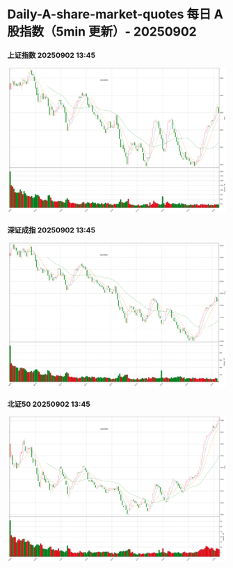 
# Daily-A-share-market-quotes 每日 A 股指数（5min 更新）- 20250902

### 上证指数 20250902 13:45
![](./fig/2025/9/20250902-sh000001.png)

### 深证成指 20250902 13:45
![](./fig/2025/9/20250902-sz399001.png)

### 北证50 20250902 13:45
![](./fig/2025/9/20250902-bj899050.png)
